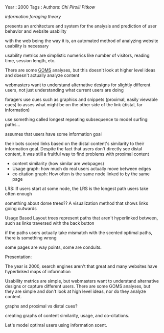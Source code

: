 Year   : 2000
Tags   :
Authors: *Chi* *Pirolli* *Pitkow*

*information foraging theory*

presents an architecture and system for the analysis and prediction of user behavior and website usability

with the web being the way it is, an automated method of analyzing website usability is necessary

usability metrics are simplistic numerics like number of visitors, reading time, session length, etc.

There are some [GOMS](GOMS.md) analyses, but this doesn't look at higher level ideas and doesn't actually analyze content

webmasters want to understand alternative designs for slightly different users, not just understanding what current users are doing

foragers use cues such as graphics and snippets (proximal, easily viewable cues) to asses what might be on the other side of the link (distal, far information)

use something called longest repeating subsequence to model surfing paths...

assumes that users have some information goal

their bots scored links based on the distal content's similarity to their information goal. Despite the fact that users don't directly see distal content, it was still a fruitful way to find problems with proximal content

* content similarity (how similar are webpages)
* Usage graph: how much do real users actually move between edges
* co citation graph: How often is the same node linked to by the same page

LRS: If users start at some node, the LRS is the longest path users take often enough

something about dome trees?? A visualization method that shows links going outwards

Usage Based Layout trees represent paths that aren't hyperlinked between, such as links traversed with the back button

if the paths users actually take mismatch with the scented optimal paths, there is something wrong

some pages are way points, some are conduits.

Presentation: 

The year is 2000, search engines aren't that great and many websites have hyperlinked maps of information

Usability metrics are simple, but webmasters want to understand alternative designs or capture different users. There are some GOMS analyses, but they are simple and don't look at high level ideas, nor do they analyze content.

graphs and proximal vs distal cues?

creating graphs of content similarity, usage, and co-citations.

Let's model optimal users using information scent.
